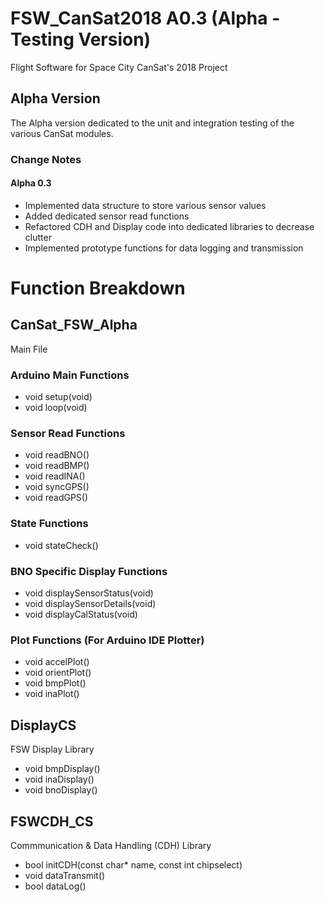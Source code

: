 # FSW_CanSat2018 A0.3 (Alpha - Testing Version)
Flight Software for Space City CanSat's 2018 Project
## Alpha Version
The Alpha version dedicated to the unit and integration testing of the various CanSat modules.

### Change Notes
#### Alpha 0.3
* Implemented data structure to store various sensor values
* Added dedicated sensor read functions
* Refactored CDH and Display code into dedicated libraries to decrease clutter
* Implemented prototype functions for data logging and transmission

# Function Breakdown
## CanSat_FSW_Alpha
Main File
### Arduino Main Functions
* void setup(void)
* void loop(void)
### Sensor Read Functions
* void readBNO()
* void readBMP()
* void readINA()
* void syncGPS()
* void readGPS()
### State Functions
* void stateCheck()
### BNO Specific Display Functions
* void displaySensorStatus(void)
* void displaySensorDetails(void)
* void displayCalStatus(void)
### Plot Functions (For Arduino IDE Plotter)
* void accelPlot()
* void orientPlot()
* void bmpPlot()
* void inaPlot()

## DisplayCS
FSW Display Library
* void bmpDisplay()
* void inaDisplay()
* void bnoDisplay()

## FSWCDH_CS
Commmunication & Data Handling (CDH) Library
* bool initCDH(const char* name, const int chipselect)
* void dataTransmit()
* bool dataLog()
